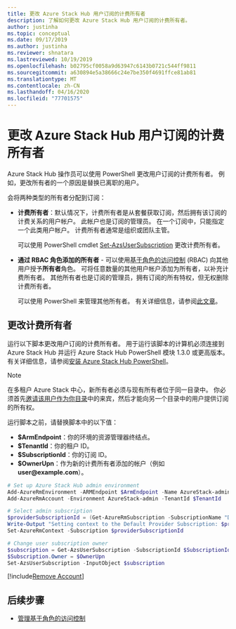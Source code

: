```yaml
---
title: 更改 Azure Stack Hub 用户订阅的计费所有者
description: 了解如何更改 Azure Stack Hub 用户订阅的计费所有者。
author: justinha
ms.topic: conceptual
ms.date: 09/17/2019
ms.author: justinha
ms.reviewer: shnatara
ms.lastreviewed: 10/19/2019
ms.openlocfilehash: b02795cf0058a9d63947c6143b0721c544ff9811
ms.sourcegitcommit: a630894e5a38666c24e7be350f4691ffce81ab81
ms.translationtype: MT
ms.contentlocale: zh-CN
ms.lasthandoff: 04/16/2020
ms.locfileid: "77701575"
---
```

# <a name="change-the-billing-owner-for-an-azure-stack-hub-user-subscription"></a>更改 Azure Stack Hub 用户订阅的计费所有者

Azure Stack Hub 操作员可以使用 PowerShell 更改用户订阅的计费所有者。 例如，更改所有者的一个原因是替换已离职的用户。

会将两种类型的所有者分配到订阅： 

- **计费所有者**：默认情况下，计费所有者是从套餐获取订阅，然后拥有该订阅的计费关系的用户帐户。 此帐户也是订阅的管理员。 在一个订阅中，只能指定一个此类用户帐户。 计费所有者通常是组织或团队主管。

  可以使用 PowerShell cmdlet [Set-AzsUserSubscription](/powershell/module/azs.subscriptions.admin/set-azsusersubscription) 更改计费所有者。  

- **通过 RBAC 角色添加的所有者** - 可以使用[基于角色的访问控制](azure-stack-manage-permissions.md) (RBAC) 向其他用户授予**所有者**角色。 可将任意数量的其他用户帐户添加为所有者，以补充计费所有者。 其他所有者也是订阅的管理员，拥有订阅的所有特权，但无权删除计费所有者。

  可以使用 PowerShell 来管理其他所有者。 有关详细信息，请参阅[此文章](/azure/role-based-access-control/role-assignments-powershell)。

## <a name="change-the-billing-owner"></a>更改计费所有者

运行以下脚本更改用户订阅的计费所有者。 用于运行该脚本的计算机必须连接到 Azure Stack Hub 并运行 Azure Stack Hub PowerShell 模块 1.3.0 或更高版本。 有关详细信息，请参阅[安装 Azure Stack Hub PowerShell](azure-stack-powershell-install.md)。

>[!NOTE]
>在多租户 Azure Stack 中心，新所有者必须与现有所有者位于同一目录中。 你必须首先[邀请该用户作为你目录](/azure/active-directory/b2b/add-users-administrator)中的来宾，然后才能向另一个目录中的用户提供订阅的所有权。

运行脚本之前，请替换脚本中的以下值：

- **$ArmEndpoint**：你的环境的资源管理器终结点。
- **$TenantId**：你的租户 ID。
- **$SubscriptionId**：你的订阅 ID。
- **$OwnerUpn**：作为新的计费所有者添加的帐户（例如**user\@example.com**）。

```powershell
# Set up Azure Stack Hub admin environment
Add-AzureRmEnvironment -ARMEndpoint $ArmEndpoint -Name AzureStack-admin
Add-AzureRmAccount -Environment AzureStack-admin -TenantId $TenantId

# Select admin subscription
$providerSubscriptionId = (Get-AzureRmSubscription -SubscriptionName "Default Provider Subscription").Id
Write-Output "Setting context to the Default Provider Subscription: $providerSubscriptionId"
Set-AzureRmContext -Subscription $providerSubscriptionId

# Change user subscription owner
$subscription = Get-AzsUserSubscription -SubscriptionId $SubscriptionId
$Subscription.Owner = $OwnerUpn
Set-AzsUserSubscription -InputObject $subscription
```

[!include[Remove Account](../../includes/remove-account.md)]

## <a name="next-steps"></a>后续步骤

- [管理基于角色的访问控制](azure-stack-manage-permissions.md)
